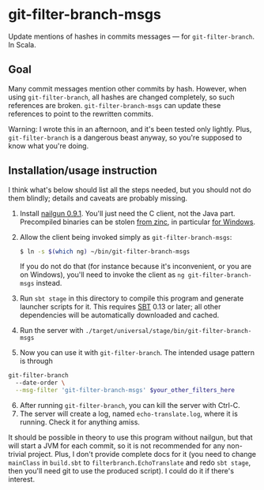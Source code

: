 git-filter-branch-msgs
==================

Update mentions of hashes in commits messages — for `git-filter-branch`. In Scala.

Goal
----

Many commit messages mention other commits by hash. However, when using `git-filter-branch`, all hashes are changed completely, so such references are broken. `git-filter-branch-msgs` can update these references to point to the rewritten commits.

Warning: I wrote this in an afternoon, and it's been tested only lightly. Plus, `git-filter-branch` is a dangerous beast anyway, so you're supposed to know what you're doing.

Installation/usage instruction
------------------------

I think what's below should list all the steps needed, but you should not do them blindly; details and caveats are probably missing.

1. Install [nailgun 0.9.1](http://www.martiansoftware.com/nailgun/). You'll just need the C client, not the Java part.
   Precompiled binaries can be stolen [from zinc](https://github.com/typesafehub/zinc/tree/master/dist/src/dist/bin/ng), in particular [for Windows](https://github.com/typesafehub/zinc/raw/master/dist/src/dist/bin/ng/win32/ng.exe).
2. Allow the client being invoked simply as `git-filter-branch-msgs`:

    ```bash
    $ ln -s $(which ng) ~/bin/git-filter-branch-msgs
    ```
    If you do not do that (for instance because it's inconvenient, or you are on Windows), you'll need to invoke the client as `ng git-filter-branch-msgs` instead.
3. Run `sbt stage` in this directory to compile this program and generate launcher scripts for it. This requires [SBT](http://www.scala-sbt.org/) 0.13 or later; all other dependencies will be automatically downloaded and cached.
4. Run the server with `./target/universal/stage/bin/git-filter-branch-msgs`
5. Now you can use it with `git-filter-branch`.
    The intended usage pattern is through

  ```bash
  git-filter-branch
    --date-order \
    --msg-filter 'git-filter-branch-msgs' $your_other_filters_here
  ```

6. After running `git-filter-branch`, you can kill the server with Ctrl-C.
7. The server will create a log, named `echo-translate.log`, where it is running. Check it for anything amiss.

It should be possible in theory to use this program without nailgun, but that will start a JVM for each commit, so it is not recommended for any non-trivial project.
Plus, I don't provide complete docs for it (you need to change `mainClass` in `build.sbt` to `filterbranch.EchoTranslate` and redo `sbt stage`, then you'll need git to use the produced script). I could do it if there's interest.
